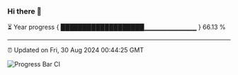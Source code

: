 ### Hi there 👋

⏳ Year progress { ███████████████████▁▁▁▁▁▁▁▁▁▁▁ } 66.13 %

---

⏰ Updated on Fri, 30 Aug 2024 00:44:25 GMT

![Progress Bar CI](https://github.com/Shyam-Makwana/GitHub-Actions-Demo/workflows/Progress%20Bar%20CI/badge.svg)
